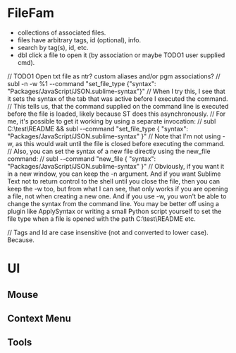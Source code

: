 
# FileFam

- collections of associated files.
- files have arbitrary tags, id (optional), info.
- search by tag(s), id, etc.
- dbl click a file to open it (by association or maybe TODO1 user supplied cmd).


// TODO1 Open txt file as ntr? custom aliases and/or pgm associations?
// subl -n -w %1 --command "set_file_type {\"syntax\": \"Packages/JavaScript/JSON.sublime-syntax\"}"
// When I try this, I see that it sets the syntax of the tab that was active before I executed the command.
// This tells us, that the command supplied on the command line is executed before the file is loaded, likely because ST does this asynchronously.
// For me, it's possible to get it working by using a separate invocation:
// subl C:\test\README && subl --command "set_file_type { \"syntax\": \"Packages/JavaScript/JSON.sublime-syntax\" }"
// Note that I'm not using -w, as this would wait until the file is closed before executing the command.
// Also, you can set the syntax of a new file directly using the new_file command:
// subl --command "new_file { \"syntax\": \"Packages/JavaScript/JSON.sublime-syntax\" }"
// Obviously, if you want it in a new window, you can keep the -n argument. And if you want Sublime Text not to return control to the shell until you close the file, then you can keep the -w too, but from what I can see, that only works if you are opening a file, not when creating a new one. And if you use -w, you won't be able to change the syntax from the command line. You may be better off using a plugin like ApplySyntax or writing a small Python script yourself to set the file type when a file is opened with the path C:\test\README etc.

// Tags and Id are case insensitive (not and converted to lower case). Because.

# UI

## Mouse

## Context Menu

## Tools

